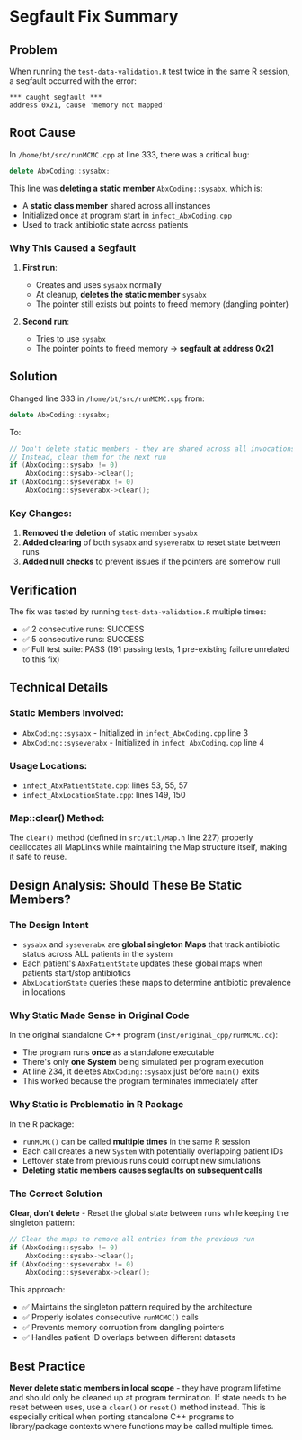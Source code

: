 # Segfault Fix Summary

## Problem
When running the `test-data-validation.R` test twice in the same R session, a segfault occurred with the error:
```
*** caught segfault ***
address 0x21, cause 'memory not mapped'
```

## Root Cause
In `/home/bt/src/runMCMC.cpp` at line 333, there was a critical bug:

```cpp
delete AbxCoding::sysabx;
```

This line was **deleting a static member** `AbxCoding::sysabx`, which is:
- A **static class member** shared across all instances
- Initialized once at program start in `infect_AbxCoding.cpp`
- Used to track antibiotic state across patients

### Why This Caused a Segfault

1. **First run**: 
   - Creates and uses `sysabx` normally
   - At cleanup, **deletes the static member** `sysabx`
   - The pointer still exists but points to freed memory (dangling pointer)

2. **Second run**:
   - Tries to use `sysabx` 
   - The pointer points to freed memory → **segfault at address 0x21**

## Solution
Changed line 333 in `/home/bt/src/runMCMC.cpp` from:
```cpp
delete AbxCoding::sysabx;
```

To:
```cpp
// Don't delete static members - they are shared across all invocations
// Instead, clear them for the next run
if (AbxCoding::sysabx != 0)
    AbxCoding::sysabx->clear();
if (AbxCoding::syseverabx != 0)
    AbxCoding::syseverabx->clear();
```

### Key Changes:
1. **Removed the deletion** of static member `sysabx`
2. **Added clearing** of both `sysabx` and `syseverabx` to reset state between runs
3. **Added null checks** to prevent issues if the pointers are somehow null

## Verification
The fix was tested by running `test-data-validation.R` multiple times:
- ✅ 2 consecutive runs: SUCCESS
- ✅ 5 consecutive runs: SUCCESS
- ✅ Full test suite: PASS (191 passing tests, 1 pre-existing failure unrelated to this fix)

## Technical Details

### Static Members Involved:
- `AbxCoding::sysabx` - Initialized in `infect_AbxCoding.cpp` line 3
- `AbxCoding::syseverabx` - Initialized in `infect_AbxCoding.cpp` line 4

### Usage Locations:
- `infect_AbxPatientState.cpp`: lines 53, 55, 57
- `infect_AbxLocationState.cpp`: lines 149, 150

### Map::clear() Method:
The `clear()` method (defined in `src/util/Map.h` line 227) properly deallocates all MapLinks while maintaining the Map structure itself, making it safe to reuse.

## Design Analysis: Should These Be Static Members?

### The Design Intent
- `sysabx` and `syseverabx` are **global singleton Maps** that track antibiotic status across ALL patients in the system
- Each patient's `AbxPatientState` updates these global maps when patients start/stop antibiotics
- `AbxLocationState` queries these maps to determine antibiotic prevalence in locations

### Why Static Made Sense in Original Code
In the original standalone C++ program (`inst/original_cpp/runMCMC.cc`):
- The program runs **once** as a standalone executable
- There's only **one System** being simulated per program execution
- At line 234, it deletes `AbxCoding::sysabx` just before `main()` exits
- This worked because the program terminates immediately after

### Why Static is Problematic in R Package
In the R package:
- `runMCMC()` can be called **multiple times** in the same R session
- Each call creates a new `System` with potentially overlapping patient IDs
- Leftover state from previous runs could corrupt new simulations
- **Deleting static members causes segfaults on subsequent calls**

### The Correct Solution
**Clear, don't delete** - Reset the global state between runs while keeping the singleton pattern:
```cpp
// Clear the maps to remove all entries from the previous run
if (AbxCoding::sysabx != 0)
    AbxCoding::sysabx->clear();
if (AbxCoding::syseverabx != 0)
    AbxCoding::syseverabx->clear();
```

This approach:
- ✅ Maintains the singleton pattern required by the architecture
- ✅ Properly isolates consecutive `runMCMC()` calls
- ✅ Prevents memory corruption from dangling pointers
- ✅ Handles patient ID overlaps between different datasets

## Best Practice
**Never delete static members in local scope** - they have program lifetime and should only be cleaned up at program termination. If state needs to be reset between uses, use a `clear()` or `reset()` method instead. This is especially critical when porting standalone C++ programs to library/package contexts where functions may be called multiple times.
